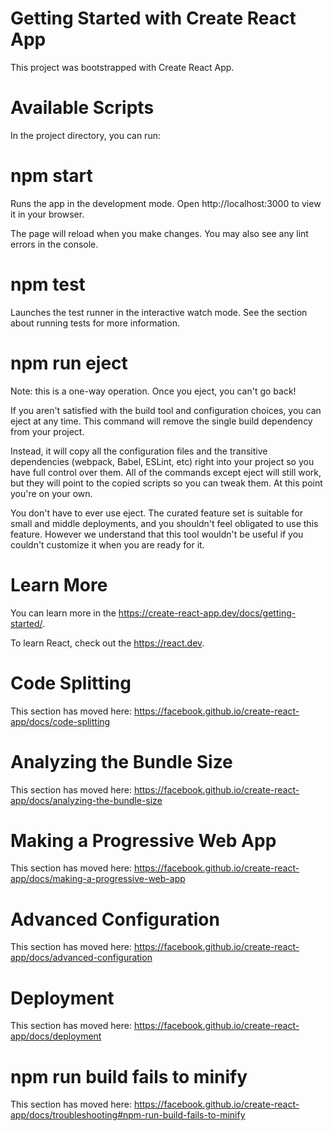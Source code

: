 # Getting Started with Create React App
This project was bootstrapped with Create React App.
# Available Scripts
In the project directory, you can run:
# npm start
Runs the app in the development mode.
Open http://localhost:3000 to view it in your browser.

The page will reload when you make changes.
You may also see any lint errors in the console.
# npm test
Launches the test runner in the interactive watch mode.
See the section about running tests for more information.
# npm run eject
Note: this is a one-way operation. Once you eject, you can't go back!

If you aren't satisfied with the build tool and configuration choices, you can eject at any time. This command will remove the single build dependency from your project.

Instead, it will copy all the configuration files and the transitive dependencies (webpack, Babel, ESLint, etc) right into your project so you have full control over them. All of the commands except eject will still work, but they will point to the copied scripts so you can tweak them. At this point you're on your own.

You don't have to ever use eject. The curated feature set is suitable for small and middle deployments, and you shouldn't feel obligated to use this feature. However we understand that this tool wouldn't be useful if you couldn't customize it when you are ready for it.
# Learn More
You can learn more in the https://create-react-app.dev/docs/getting-started/.

To learn React, check out the https://react.dev.
# Code Splitting
This section has moved here: https://facebook.github.io/create-react-app/docs/code-splitting

# Analyzing the Bundle Size

This section has moved here: https://facebook.github.io/create-react-app/docs/analyzing-the-bundle-size
 # Making a Progressive Web App

This section has moved here: https://facebook.github.io/create-react-app/docs/making-a-progressive-web-app
# Advanced Configuration

This section has moved here: https://facebook.github.io/create-react-app/docs/advanced-configuration
# Deployment

This section has moved here: https://facebook.github.io/create-react-app/docs/deployment
# npm run build fails to minify

This section has moved here: https://facebook.github.io/create-react-app/docs/troubleshooting#npm-run-build-fails-to-minify
